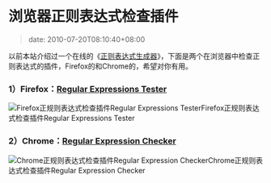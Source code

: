 # 浏览器正则表达式检查插件
>date: 2010-07-20T08:10:40+08:00


以前本站介绍过一个在线的《[正则表达式生成器](https://coolshell.cn/articles/1830.html)》，下面是两个在浏览器中检查正则表达式的插件，Firefox的和Chrome的，希望对你有用。


### 1）Firefox：[Regular Expressions Tester](https://addons.mozilla.org/en-US/firefox/addon/2077/)


![](http://sebastianzartner.de/new/resources/images/RExT/main.png "Firefox正规则表达式检查插件Regular Expressions Tester")Firefox正规则表达式检查插件Regular Expressions Tester
### 


### 2）Chrome：[Regular Expression Checker](https://chrome.google.com/extensions/detail/pgnkpcgniljiolidjmodgfljeomjjiha)



![](/assets/images/chrome.google.com/extensions/img/pgnkpcgniljiolidjmodgfljeomjjiha/1264182031.53/screenshot_big/2001 "Chrome正规则表达式检查插件Regular Expression Checker")Chrome正规则表达式检查插件Regular Expression Checker


